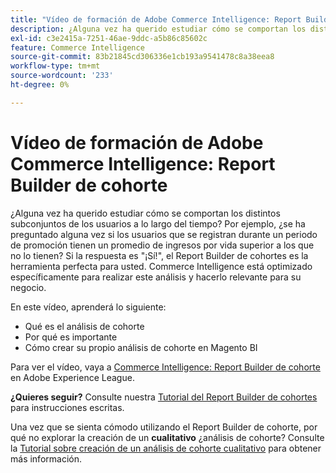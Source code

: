 ```yaml
---
title: "Vídeo de formación de Adobe Commerce Intelligence: Report Builder de cohorte"
description: ¿Alguna vez ha querido estudiar cómo se comportan los distintos subconjuntos de los usuarios a lo largo del tiempo? Por ejemplo, ¿se ha preguntado alguna vez si los usuarios que se registran durante un periodo de promoción tienen un promedio de ingresos por vida superior a los que no lo tienen? Si la respuesta es "¡Sí!", el Report Builder de cohortes es la herramienta perfecta para usted. Commerce Intelligence está optimizado específicamente para realizar este análisis y hacerlo relevante para su negocio.
exl-id: c3e2415a-7251-46ae-9ddc-a5b86c85602c
feature: Commerce Intelligence
source-git-commit: 83b21845cd306336e1cb193a9541478c8a38eea8
workflow-type: tm+mt
source-wordcount: '233'
ht-degree: 0%

---
```


# Vídeo de formación de Adobe Commerce Intelligence: Report Builder de cohorte

¿Alguna vez ha querido estudiar cómo se comportan los distintos subconjuntos de los usuarios a lo largo del tiempo? Por ejemplo, ¿se ha preguntado alguna vez si los usuarios que se registran durante un periodo de promoción tienen un promedio de ingresos por vida superior a los que no lo tienen? Si la respuesta es &quot;¡Sí!&quot;, el Report Builder de cohortes es la herramienta perfecta para usted. Commerce Intelligence está optimizado específicamente para realizar este análisis y hacerlo relevante para su negocio.

En este vídeo, aprenderá lo siguiente:

* Qué es el análisis de cohorte
* Por qué es importante
* Cómo crear su propio análisis de cohorte en Magento BI

Para ver el vídeo, vaya a [Commerce Intelligence: Report Builder de cohorte](/docs/commerce-learn/tutorials/business-intelligence/cohort-report-builder.html) en Adobe Experience League.

**¿Quieres seguir?** Consulte nuestra [Tutorial del Report Builder de cohortes](/docs/commerce-business-intelligence/mbi/analyze/sql/cohort-rpt-bldr.html) para instrucciones escritas.

Una vez que se sienta cómodo utilizando el Report Builder de cohorte, por qué no explorar la creación de un **cualitativo** ¿análisis de cohorte? Consulte la [Tutorial sobre creación de un análisis de cohorte cualitativo](/docs/commerce-business-intelligence/mbi/analyze/sql/create-qual-cohort-analysis.html?lang=en) para obtener más información.
